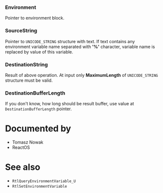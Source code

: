 ### Environment

Pointer to environment block.

### SourceString

Pointer to `UNICODE_STRING` structure with text. If text contains any environment variable name separated with **'%'** character, variable name is replaced by value of this variable.

### DestinationString

Result of above operation. At input only **MaximumLength** of `UNICODE_STRING` structure must be valid.

### DestinationBufferLength

If you don't know, how long should be result buffer, use value at `DestinationBufferLength` pointer.

# Documented by

* Tomasz Nowak
* ReactOS

# See also

* `RtlQueryEnvironmentVariable_U`
* `RtlSetEnvironmentVariable`
